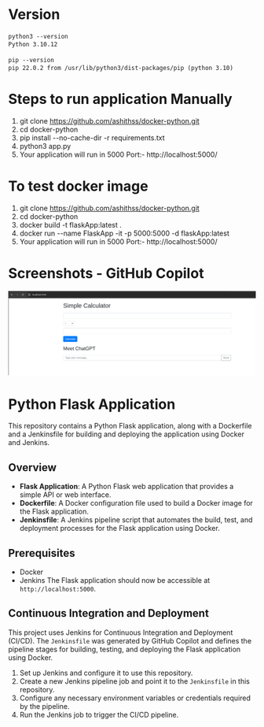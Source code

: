 # Version
```
python3 --version
Python 3.10.12

pip --version
pip 22.0.2 from /usr/lib/python3/dist-packages/pip (python 3.10)
```

# Steps to run application Manually
1. git clone https://github.com/ashithss/docker-python.git
2. cd docker-python
3. pip install --no-cache-dir -r requirements.txt
4. python3 app.py
5. Your application will run in 5000 Port:- http://localhost:5000/

# To test docker image

1. git clone https://github.com/ashithss/docker-python.git
2. cd docker-python
3. docker build -t flaskApp:latest .
4. docker run --name FlaskApp -it -p 5000:5000 -d flaskApp:latest
5. Your application will run in 5000 Port:- http://localhost:5000/


# Screenshots - GitHub Copilot

![Image Alt text](Images/image.png "Application")


# Python Flask Application

This repository contains a Python Flask application, along with a Dockerfile and a Jenkinsfile for building and deploying the application using Docker and Jenkins.

## Overview

- **Flask Application**: A Python Flask web application that provides a simple API or web interface.
- **Dockerfile**: A Docker configuration file used to build a Docker image for the Flask application.
- **Jenkinsfile**: A Jenkins pipeline script that automates the build, test, and deployment processes for the Flask application using Docker.

## Prerequisites

- Docker
- Jenkins
The Flask application should now be accessible at `http://localhost:5000`.

## Continuous Integration and Deployment

This project uses Jenkins for Continuous Integration and Deployment (CI/CD). The `Jenkinsfile` was generated by GitHub Copilot and defines the pipeline stages for building, testing, and deploying the Flask application using Docker.

1. Set up Jenkins and configure it to use this repository.
2. Create a new Jenkins pipeline job and point it to the `Jenkinsfile` in this repository.
3. Configure any necessary environment variables or credentials required by the pipeline.
4. Run the Jenkins job to trigger the CI/CD pipeline.




